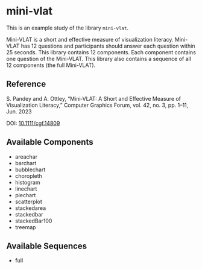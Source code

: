 
# mini-vlat

This is an example study of the library `mini-vlat`.

Mini-VLAT is a short and effective measure of visualization literacy. Mini-VLAT has 12 questions and participants should answer each question within 25 seconds. This library contains 12 components. Each component contains one question of the Mini-VLAT. This library also contains a sequence of all 12 components (the full Mini-VLAT).

## Reference

S. Pandey and A. Ottley, “Mini‐VLAT: A Short and Effective Measure of Visualization Literacy,” Computer Graphics Forum, vol. 42, no. 3, pp. 1–11, Jun. 2023

DOI: [10.1111/cgf.14809](https://doi.org/10.1111/cgf.14809)



## Available Components

- areachar
- barchart
- bubblechart
- choropleth
- histogram
- linechart
- piechart
- scatterplot
- stackedarea
- stackedbar
- stackedBar100
- treemap

## Available Sequences

- full
